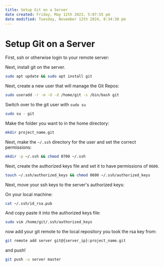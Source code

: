 ```yaml
---
title: Setup Git on a Server
date created: Friday, May 12th 2023, 5:07:55 pm
date modified: Tuesday, November 12th 2024, 8:34:30 pm
---
```


# Setup Git on a Server

First, ssh or otherwise login to your remote server:

Next, install git on the server.

```sh
sudo apt update && sudo apt install git
```

Next, create a new user that will manage the Git Repos:

```sh
sudo useradd -r -m -U -d /home/git -s /bin/bash git
```

Switch over to the git user with `sudo su`

```sh
sudo su - git
```

Make the folder you want to in the home directory:

```sh
mkdir project_name.git
```

Next, make the `~/.ssh` directory for the user and set the correct
permissions:

```sh
mkdir -p ~/.ssh && chmod 0700 ~/.ssh
```

Next, create the authorized keys file and set it to have permissions of
`0600`.

```sh
touch ~/.ssh/authorized_keys && chmod 0600 ~/.ssh/authorized_keys
```

Next, move your ssh keys to the server\'s authorized keys:

On your local machine:

```sh
cat ~/.ssh/id_rsa.pub
```

And copy paste it into the authorized keys file:

```sh
sudo vim /home/git/.ssh/authorized_keys
```

now add your git remote to the local repository you took the rsa key
from:

```sh
git remote add server git@{server_ip}:project_name.git
```

and push!

```sh
git push -u server master
```
